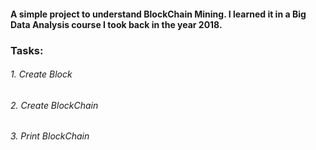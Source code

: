 #### A simple project to understand BlockChain Mining. I learned it in a Big Data Analysis course I took back in the year 2018.

### Tasks:

###### 1. Create Block
###### 2. Create BlockChain
###### 3. Print BlockChain

